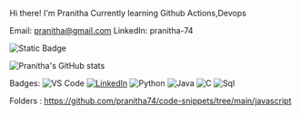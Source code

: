 Hi there!
I'm Pranitha
Currently learning Github Actions,Devops

Email: pranitha@gmail.com
LinkedIn: pranitha-74

![Static Badge](https://img.shields.io/badge/for-the-badge?color=pink)

![Pranitha's GitHub stats](https://github-readme-stats.vercel.app/api?username=pranitha74&show_icons=true&theme=radical)

Badges:
![VS Code](https://img.shields.io/badge/VS%20Code-0078d7?logo=visual-studio-code&logoColor=white)
[![LinkedIn](https://img.shields.io/badge/LinkedIn-0A66C2?logo=linkedin&logoColor=white)](https://www.linkedin.com/)
![Python](https://img.shields.io/badge/Python-3776AB?style=flat&logo=python&logoColor=white)
![Java](https://img.shields.io/badge/Java-007396?style=flat&logo=java&logoColor=white)
![C](https://img.shields.io/badge/-C-blue?logo=c&logoColor=white)
![Sql](https://img.shields.io/badge/-SQL-000?logo=MySQL&logoColor=4479A1)

Folders :
https://github.com/pranitha74/code-snippets/tree/main/javascript
